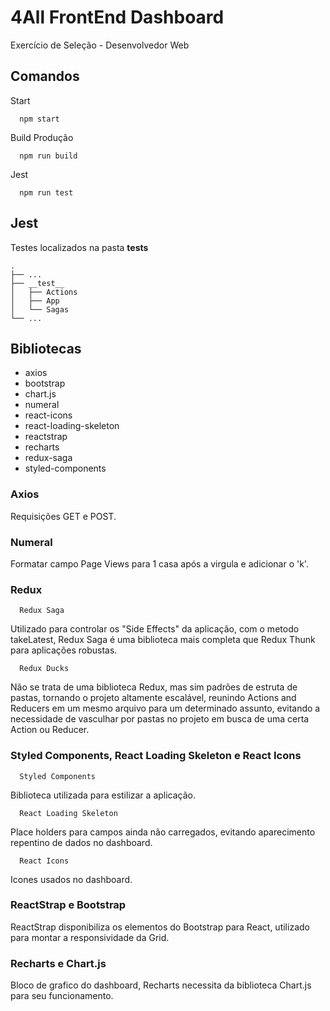 # 4All FrontEnd Dashboard

Exercício de Seleção - Desenvolvedor Web

## Comandos

Start

```
  npm start
```

Build Produção

```
  npm run build
```

Jest

```
  npm run test
```

## Jest

Testes localizados na pasta __tests__

    .
    ├── ...
    ├── __test__     
    │   ├── Actions     
    │   ├── App         
    │   └── Sagas                
    └── ...


## Bibliotecas

* axios
* bootstrap
* chart.js
* numeral
* react-icons
* react-loading-skeleton
* reactstrap
* recharts
* redux-saga
* styled-components

### Axios

Requisições GET e POST.

### Numeral

Formatar campo Page Views para 1 casa após a virgula e adicionar o 'k'.

### Redux

```
  Redux Saga
```

Utilizado para controlar os "Side Effects" da aplicação, com o metodo takeLatest, Redux Saga é uma biblioteca mais completa que Redux Thunk para aplicações robustas.

```
  Redux Ducks
```

Não se trata de uma biblioteca Redux, mas sim padrões de estruta de pastas, tornando o projeto altamente escalável, reunindo Actions and Reducers em um mesmo arquivo para um determinado assunto, evitando a necessidade de vasculhar por pastas no projeto em busca de uma certa Action ou Reducer.

### Styled Components, React Loading Skeleton e React Icons

```
  Styled Components
```
Biblioteca utilizada para estilizar a aplicação.

```
  React Loading Skeleton
```
Place holders para campos ainda não carregados, evitando aparecimento repentino de dados no dashboard.

```
  React Icons
```
Icones usados no dashboard.

### ReactStrap e Bootstrap

ReactStrap disponibiliza os elementos do Bootstrap para React, utilizado para montar a responsividade da Grid.

### Recharts e Chart.js

Bloco de grafico do dashboard, Recharts necessita da biblioteca Chart.js para seu funcionamento.